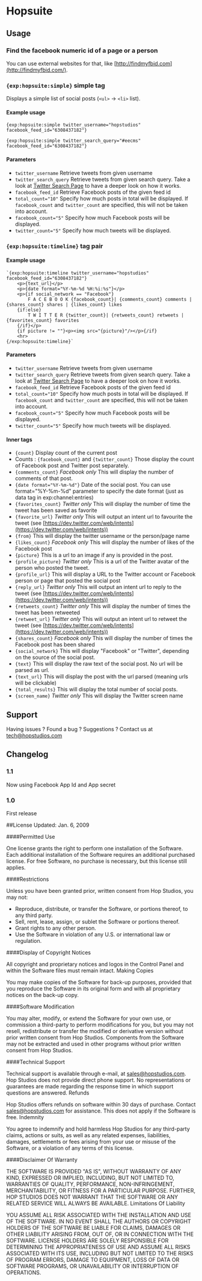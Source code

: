 # Hopsuite

## Usage

### Find the facebook numeric id of a page or a person

You can use external websites for that, like [http://findmyfbid.com](http://findmyfbid.com/).

### `{exp:hopsuite:simple}` simple tag

Displays a simple list of social posts (`<ul>` -> `<li>` list).

#### Example usage

`{exp:hopsuite:simple twitter_username="hopstudios" facebook_feed_id="6308437182"}`

`{exp:hopsuite:simple twitter_search_query="#eecms" facebook_feed_id="6308437182"}`

#### Parameters

- `twitter_username` Retrieve tweets from given username
- `twitter_search_query` Retrieve tweets from given search query. Take a look at [Twitter Search Page](https://twitter.com/search-home) to have a deeper look on how it works.
- `facebook_feed_id` Retrieve Facebook posts of the given feed id
- `total_count="10"` Specify how much posts in total will be displayed. If `facebook_count` and `twitter_count` are specified, this will not be taken into account.
- `facebook_count="5"` Specify how much Facebook posts will be displayed.
- `twitter_count="5"` Specify how much tweets will be displayed.

### `{exp:hopsuite:timeline}` tag pair

#### Example usage

	`{exp:hopsuite:timeline twitter_username="hopstudios" facebook_feed_id="6308437182"}
	    <p>{text_url}</p>
	    <p>{date format="%Y-%m-%d %H:%i:%s"}</p>
	    <p>{if social_network == "Facebook"}
	        F A C E B O O K {facebook_count}| {comments_count} comments | {shares_count} shares | {likes_count} likes
	    {if:else}
	        T W I T T E R {twitter_count}| {retweets_count} retweets | {favorites_count} favorites
	    {/if}</p>
	    {if picture != ""}<p><img src="{picture}"/></p>{/if}
	    <hr>
	{/exp:hopsuite:timeline}`

#### Parameters

- `twitter_username` Retrieve tweets from given username
- `twitter_search_query` Retrieve tweets from given search query. Take a look at [Twitter Search Page](https://twitter.com/search-home) to have a deeper look on how it works.
- `facebook_feed_id` Retrieve Facebook posts of the given feed id
- `total_count="10"` Specify how much posts in total will be displayed. If `facebook_count` and `twitter_count` are specified, this will not be taken into account.
- `facebook_count="5"` Specify how much Facebook posts will be displayed.
- `twitter_count="5"` Specify how much tweets will be displayed.

#### Inner tags

- `{count}` Display count of the current post
- Counts : `{facebook_count}` and `{twitter_count}` Those display the count of Facebook post and Twitter post separately.
- `{comments_count}` *Facebook only* This will display the number of comments of that post.
- `{date format="%Y-%m-%d"}` Date of the social post. You can use format="%Y-%m-%d" parameter to specify the date format (just as data tag in exp:channel:entries)
- `{favorites_count}` *Twitter only* This will display the number of time the tweet has been saved as favorite
- `{favorite_url}` *Twitter only* This will output an intent url to favourite the tweet (see [https://dev.twitter.com/web/intents](https://dev.twitter.com/web/intents))
- `{from}` This will display the twitter username or the person/page name
- `{likes_count}` *Facebook only* This will display the number of likes of the Facebook post
- `{picture}` This is a url to an image if any is provided in the post.
- `{profile_picture}` *Twitter only* This is a url of the Twitter avatar of the person who posted the tweet.
- `{profile_url}` This will display a URL to the Twitter account or Facebook person or page that posted the social post
- `{reply_url}` *Twitter only* This will output an intent url to reply to the tweet (see [https://dev.twitter.com/web/intents](https://dev.twitter.com/web/intents))
- `{retweets_count}` *Twitter only* This will display the number of times the tweet has been retweeted
- `{retweet_url}` *Twitter only* This will output an intent url to retweet the tweet (see [https://dev.twitter.com/web/intents](https://dev.twitter.com/web/intents))
- `{shares_count}` *Facebook only* This will display the number of times the Facebook post has been shared
- `{social_network}` This will display "Facebook" or "Twitter", depending on the source of the social post.
- `{text}` This will display the raw text of the social post. No url will be parsed as url.
- `{text_url}` This will display the post with the url parsed (meaning urls will be clickable)
- `{total_results}` This will display the total number of social posts.
- `{screen_name}` *Twitter only* This will display the Twitter screen name


## Support

Having issues ? Found a bug ? Suggestions ? Contact us at [tech@hopstudios.com](mailto:tech@hopstudios.com)


## Changelog 

### 1.1

Now using Facebook App Id and App secret

### 1.0

First release

##License
Updated: Jan. 6, 2009

####Permitted Use

One license grants the right to perform one installation of the Software. Each additional installation of the Software requires an additional purchased license. For free Software, no purchase is necessary, but this license still applies.

####Restrictions

Unless you have been granted prior, written consent from Hop Studios, you may not:

* Reproduce, distribute, or transfer the Software, or portions thereof, to any third party.
* Sell, rent, lease, assign, or sublet the Software or portions thereof.
* Grant rights to any other person.
* Use the Software in violation of any U.S. or international law or regulation.

####Display of Copyright Notices

All copyright and proprietary notices and logos in the Control Panel and within the Software files must remain intact.
Making Copies

You may make copies of the Software for back-up purposes, provided that you reproduce the Software in its original form and with all proprietary notices on the back-up copy.

####Software Modification

You may alter, modify, or extend the Software for your own use, or commission a third-party to perform modifications for you, but you may not resell, redistribute or transfer the modified or derivative version without prior written consent from Hop Studios. Components from the Software may not be extracted and used in other programs without prior written consent from Hop Studios.

####Technical Support

Technical support is available through e-mail, at sales@hopstudios.com. Hop Studios does not provide direct phone support. No representations or guarantees are made regarding the response time in which support questions are answered.
Refunds

Hop Studios offers refunds on software within 30 days of purchase. Contact sales@hopstudios.com for assistance. This does not apply if the Software is free.
Indemnity

You agree to indemnify and hold harmless Hop Studios for any third-party claims, actions or suits, as well as any related expenses, liabilities, damages, settlements or fees arising from your use or misuse of the Software, or a violation of any terms of this license.

####Disclaimer Of Warranty

THE SOFTWARE IS PROVIDED "AS IS", WITHOUT WARRANTY OF ANY KIND, EXPRESSED OR IMPLIED, INCLUDING, BUT NOT LIMITED TO, WARRANTIES OF QUALITY, PERFORMANCE, NON-INFRINGEMENT, MERCHANTABILITY, OR FITNESS FOR A PARTICULAR PURPOSE. FURTHER, HOP STUDIOS DOES NOT WARRANT THAT THE SOFTWARE OR ANY RELATED SERVICE WILL ALWAYS BE AVAILABLE.
Limitations Of Liability

YOU ASSUME ALL RISK ASSOCIATED WITH THE INSTALLATION AND USE OF THE SOFTWARE. IN NO EVENT SHALL THE AUTHORS OR COPYRIGHT HOLDERS OF THE SOFTWARE BE LIABLE FOR CLAIMS, DAMAGES OR OTHER LIABILITY ARISING FROM, OUT OF, OR IN CONNECTION WITH THE SOFTWARE. LICENSE HOLDERS ARE SOLELY RESPONSIBLE FOR DETERMINING THE APPROPRIATENESS OF USE AND ASSUME ALL RISKS ASSOCIATED WITH ITS USE, INCLUDING BUT NOT LIMITED TO THE RISKS OF PROGRAM ERRORS, DAMAGE TO EQUIPMENT, LOSS OF DATA OR SOFTWARE PROGRAMS, OR UNAVAILABILITY OR INTERRUPTION OF OPERATIONS.
